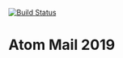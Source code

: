 [![Build Status](https://travis-ci.org/Via04/2019-2-ATOM-Frontend-I-VASHCHENKO.svg?branch=master)](https://travis-ci.org/Via04/2019-2-ATOM-Frontend-I-VASHCHENKO)
# Atom Mail 2019

